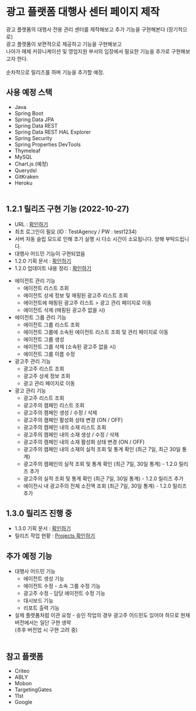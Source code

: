 # 광고 플랫폼 대행사 센터 페이지 제작

광고 플랫폼의 대행사 전용 관리 센터를 제작해보고 추가 기능을 구현해본다 (장기적으로) </br>
광고 플랫폼이 보편적으로 제공하고 기능을 구현해보고 </br>
나아가 매체 커뮤니케이션 및 영업지원 부서의 입장에서 필요한 기능을 추가로 구현해보고자 한다. </br></br>
순차적으로 릴리즈를 하며 기능을 추가할 예정.

## 사용 예정 스택

* Java
* Spring Boot
* Spring Data JPA
* Spring Data REST
* Spring Data REST HAL Explorer
* Spring Security
* Spring Properties DevTools
* Thymeleaf
* MySQL
* Chart.js (예정)
* Querydsl
* GitKraken
* Heroku </br></br>

## 1.2.1 릴리즈 구현 기능 (2022-10-27)
- URL : <a href="https://cocoball-ad-agency-platform.herokuapp.com/" target='_blank'>확인하기</a>
- 최초 로그인이 필요 (ID : TestAgency / PW : test1234) 
- 서버 자동 슬립 모드로 인해 초기 실행 시 다소 시간이 소요됩니다. 양해 부탁드립니다.
- 대행사 어드민 기능이 구현되었음
- 1.2.0 기획 문서 : <a href="https://velog.io/@mrcocoball/221019%EA%B4%91%EA%B3%A0-%EA%B4%80%EB%A6%AC-%ED%94%8C%EB%9E%AB%ED%8F%BC-%EB%8C%80%ED%96%89%EC%82%AC-%EC%84%BC%ED%84%B0-%EC%A0%9C%EC%9E%91-341.2.0-%EB%B2%84%EC%A0%84-%EB%A6%B4%EB%A6%AC%EC%A6%88-%EA%B8%B0%ED%9A%8D" target='_blank'>확인하기</a>
- 1.2.0 업데이트 내용 정리 : <a href="https://velog.io/@mrcocoball/221027%EA%B4%91%EA%B3%A0-%EA%B4%80%EB%A6%AC-%ED%94%8C%EB%9E%AB%ED%8F%BC-%EB%8C%80%ED%96%89%EC%82%AC-%EC%84%BC%ED%84%B0-%EC%A0%9C%EC%9E%91-421.2.0-%EB%B2%84%EC%A0%84-%EB%A6%B4%EB%A6%AC%EC%A6%88-%EB%B0%B0%ED%8F%AC" target='_blank'>확인하기</a>

* 에이전트 관리 기능
   * 에이전트 리스트 조회
   * 에이전트 상세 정보 및 매핑된 광고주 리스트 조회
   * 에이전트에 매핑된 광고주 리스트 > 광고 관리 페이지로 이동
   * 에이전트 삭제 (매핑된 광고주 없을 시)
* 에이전트 그룹 관리 기능
   * 에이전트 그룹 리스트 조회
   * 에이전트 그룹에 소속된 에이전트 리스트 조회 및 관리 페이지로 이동
   * 에이전트 그룹 생성
   * 에이전트 그룹 삭제 (소속된 광고주 없을 시)
   * 에이전트 그룹 이름 수정
* 광고주 관리 기능
   * 광고주 리스트 조회
   * 광고주 상세 정보 조회
   * 광고 관리 페이지로 이동
* 광고 관리 기능
   * 광고주 리스트 조회
   * 광고주의 캠페인 리스트 조회
   * 광고주의 캠페인 생성 / 수정 / 삭제
   * 광고주의 캠페인 활성화 상태 변경 (ON / OFF)
   * 광고주의 캠페인 내의 소재 리스트 조회
   * 광고주의 캠페인 내의 소재 생성 / 수정 / 삭제
   * 광고주의 캠페인 내의 소재 활성화 상태 변경 (ON / OFF)
   * 광고주의 캠페인 내의 소재의 실적 조회 및 통계 확인 (최근 7일, 최근 30일 통계)
   * 광고주의 캠페인의 실적 조회 및 통계 확인 (최근 7일, 30일 통계) - 1.2.0 릴리즈 추가
   * 광고주의 실적 조회 및 통계 확인 (최근 7일, 30일 통계) - 1.2.0 릴리즈 추가
   * 에이전시 내 광고주의 전체 소진액 조회 (최근 7일, 30일 통계) - 1.2.0 릴리즈 추가
   
## 1.3.0 릴리즈 진행 중
- 1.3.0 기획 문서 : <a href="https://velog.io/@mrcocoball/221028%EA%B4%91%EA%B3%A0-%EA%B4%80%EB%A6%AC-%ED%94%8C%EB%9E%AB%ED%8F%BC-%EB%8C%80%ED%96%89%EC%82%AC-%EC%84%BC%ED%84%B0-%EC%A0%9C%EC%9E%91-431.3.0-%EB%B2%84%EC%A0%84-%EB%A6%B4%EB%A6%AC%EC%A6%88-%EA%B8%B0%ED%9A%8D" target='_blank'>확인하기</a>
- 릴리즈 작업 현황 : <a href="https://github.com/users/mrcocoball/projects/4/views/1" target='_blank'>Projects 확인하기</a>

## 추가 예정 기능
* 대행사 어드민 기능
    * 에이전트 생성 기능
    * 에이전트 수정 - 소속 그룹 수정 기능
    * 광고주 수정 - 담당 에이전트 수정 기능
    * 대시보드 기능
    * 리포트 출력 기능
* 실제 플랫폼처럼 이관 요청 - 승인 작업의 경우 광고주 어드민도 있어야 하므로 현재 버전에서는 일단 구현 생략 </br>
  (추후 버전업 시 구현 고려 중) </br></br>

## 참고 플랫폼

* Criteo
* ABLY
* Mobon
* TargetingGates
* 11st
* Google
